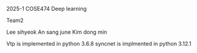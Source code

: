2025-1 COSE474 Deep learning

Team2

Lee sihyeok
An sang june
Kim dong min

Vtp is implemented in python 3.6.8
syncnet is implmented in python 3.12.1
